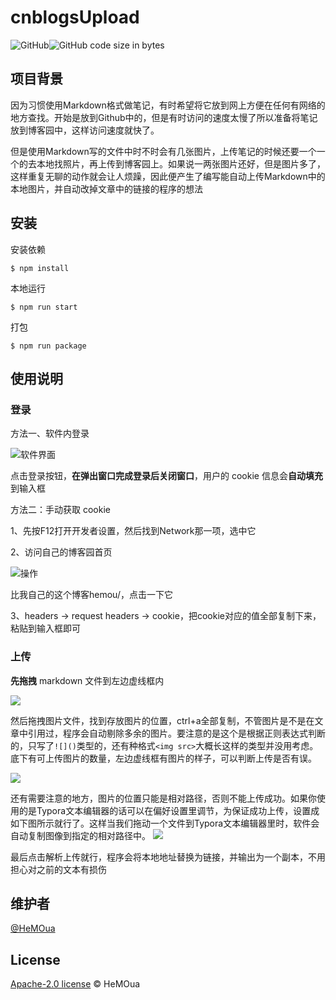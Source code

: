 # cnblogsUpload

![GitHub](https://img.shields.io/github/license/HeMOua/cnblogsUpload)![GitHub code size in bytes](https://img.shields.io/github/languages/code-size/HeMOua/cnblogsUpload)


## 项目背景

​	因为习惯使用Markdown格式做笔记，有时希望将它放到网上方便在任何有网络的地方查找。开始是放到Github中的，但是有时访问的速度太慢了所以准备将笔记放到博客园中，这样访问速度就快了。

​	但是使用Markdown写的文件中时不时会有几张图片，上传笔记的时候还要一个一个的去本地找照片，再上传到博客园上。如果说一两张图片还好，但是图片多了，这样重复无聊的动作就会让人烦躁，因此便产生了编写能自动上传Markdown中的本地图片，并自动改掉文章中的链接的程序的想法

## 安装

安装依赖

```shell
$ npm install
```

本地运行

```shell
$ npm run start
```

打包

```shell
$ npm run package
```

## 使用说明

### 登录

方法一、软件内登录

![软件界面](https://img2023.cnblogs.com/other/1491349/202301/1491349-20230115224809784-1540017174.png)

点击登录按钮，**在弹出窗口完成登录后关闭窗口**，用户的 cookie 信息会**自动填充**到输入框



方法二：手动获取 cookie

1、先按F12打开开发者设置，然后找到Network那一项，选中它

2、访问自己的博客园首页

![操作](https://img2020.cnblogs.com/blog/1491349/202005/1491349-20200509092434698-955659134.png)

比我自己的这个博客hemou/，点击一下它

3、headers -> request headers -> cookie，把cookie对应的值全部复制下来，粘贴到输入框即可

### 上传

**先拖拽** markdown 文件到左边虚线框内

![](https://img2020.cnblogs.com/blog/1491349/202005/1491349-20200509092432176-2015116906.png)

然后拖拽图片文件，找到存放图片的位置，ctrl+a全部复制，不管图片是不是在文章中引用过，程序会自动剔除多余的图片。要注意的是这个是根据正则表达式判断的，只写了`![]()`类型的，还有种格式`<img src>`大概长这样的类型并没用考虑。底下有可上传图片的数量，左边虚线框有图片的样子，可以判断上传是否有误。

![](https://img2020.cnblogs.com/blog/1491349/202005/1491349-20200509092433190-1409077563.gif)

还有需要注意的地方，图片的位置只能是相对路径，否则不能上传成功。如果你使用的是Typora文本编辑器的话可以在偏好设置里调节，为保证成功上传，设置成如下图所示就行了。这样当我们拖动一个文件到Typora文本编辑器里时，软件会自动复制图像到指定的相对路径中。
![](https://img2020.cnblogs.com/blog/1491349/202005/1491349-20200509092432821-2137018504.png)

最后点击解析上传就行，程序会将本地地址替换为链接，并输出为一个副本，不用担心对之前的文本有损伤

## 维护者

[@HeMOua](https://github.com/heMOua/)

## License

[Apache-2.0 license](https://github.com/HeMOua/cnblogsUpload/blob/master/LICENSE) © HeMOua